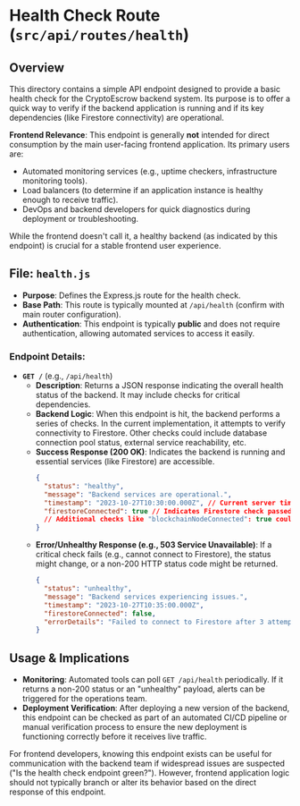 # Health Check Route (`src/api/routes/health`)

## Overview

This directory contains a simple API endpoint designed to provide a basic health check for the CryptoEscrow backend system. Its purpose is to offer a quick way to verify if the backend application is running and if its key dependencies (like Firestore connectivity) are operational.

**Frontend Relevance**: This endpoint is generally **not** intended for direct consumption by the main user-facing frontend application. Its primary users are:
-   Automated monitoring services (e.g., uptime checkers, infrastructure monitoring tools).
-   Load balancers (to determine if an application instance is healthy enough to receive traffic).
-   DevOps and backend developers for quick diagnostics during deployment or troubleshooting.

While the frontend doesn't call it, a healthy backend (as indicated by this endpoint) is crucial for a stable frontend user experience.

## File: `health.js`

-   **Purpose**: Defines the Express.js route for the health check.
-   **Base Path**: This route is typically mounted at `/api/health` (confirm with main router configuration).
-   **Authentication**: This endpoint is typically **public** and does not require authentication, allowing automated services to access it easily.

### Endpoint Details:

-   **`GET /`** (e.g., `/api/health`)
    -   **Description**: Returns a JSON response indicating the overall health status of the backend. It may include checks for critical dependencies.
    -   **Backend Logic**: When this endpoint is hit, the backend performs a series of checks. In the current implementation, it attempts to verify connectivity to Firestore. Other checks could include database connection pool status, external service reachability, etc.
    -   **Success Response (200 OK)**: Indicates the backend is running and essential services (like Firestore) are accessible.
        ```json
        {
          "status": "healthy",
          "message": "Backend services are operational.",
          "timestamp": "2023-10-27T10:30:00.000Z", // Current server timestamp
          "firestoreConnected": true // Indicates Firestore check passed
          // Additional checks like "blockchainNodeConnected": true could be added
        }
        ```
    -   **Error/Unhealthy Response (e.g., 503 Service Unavailable)**: If a critical check fails (e.g., cannot connect to Firestore), the status might change, or a non-200 HTTP status code might be returned.
        ```json
        {
          "status": "unhealthy",
          "message": "Backend services experiencing issues.",
          "timestamp": "2023-10-27T10:35:00.000Z",
          "firestoreConnected": false,
          "errorDetails": "Failed to connect to Firestore after 3 attempts."
        }
        ```

## Usage & Implications

-   **Monitoring**: Automated tools can poll `GET /api/health` periodically. If it returns a non-200 status or an "unhealthy" payload, alerts can be triggered for the operations team.
-   **Deployment Verification**: After deploying a new version of the backend, this endpoint can be checked as part of an automated CI/CD pipeline or manual verification process to ensure the new deployment is functioning correctly before it receives live traffic.

For frontend developers, knowing this endpoint exists can be useful for communication with the backend team if widespread issues are suspected ("Is the health check endpoint green?"). However, frontend application logic should not typically branch or alter its behavior based on the direct response of this endpoint. 